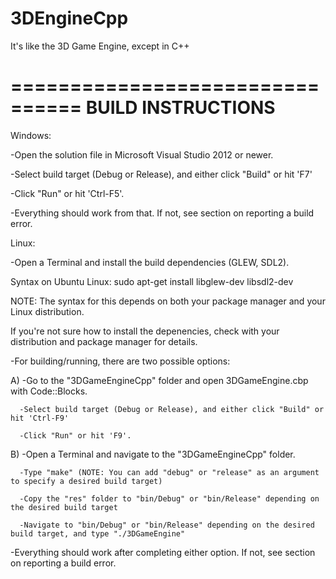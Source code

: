 3DEngineCpp
===========

It's like the 3D Game Engine, except in C++

================================
BUILD INSTRUCTIONS
================================

Windows:

-Open the solution file in Microsoft Visual Studio 2012 or newer.

-Select build target (Debug or Release), and either click "Build" or hit 'F7'

-Click "Run" or hit 'Ctrl-F5'.

-Everything should work from that. If not, see section on reporting a build error.

Linux:

-Open a Terminal and install the build dependencies (GLEW, SDL2). 

  Syntax on Ubuntu Linux: sudo apt-get install libglew-dev libsdl2-dev
  
  NOTE: The syntax for this depends on both your package manager and your Linux distribution.
  
  If you're not sure how to install the depenencies, check with your distribution and package manager for details.

-For building/running, there are two possible options:

  A)  -Go to the "3DGameEngineCpp" folder and open 3DGameEngine.cbp with Code::Blocks.
  
      -Select build target (Debug or Release), and either click "Build" or hit 'Ctrl-F9'
      
      -Click "Run" or hit 'F9'.
  
  B)  -Open a Terminal and navigate to the "3DGameEngineCpp" folder.
  
      -Type "make" (NOTE: You can add "debug" or "release" as an argument to specify a desired build target)
      
      -Copy the "res" folder to "bin/Debug" or "bin/Release" depending on the desired build target
      
      -Navigate to "bin/Debug" or "bin/Release" depending on the desired build target, and type "./3DGameEngine"
      
      
-Everything should work after completing either option. If not, see section on reporting a build error.

